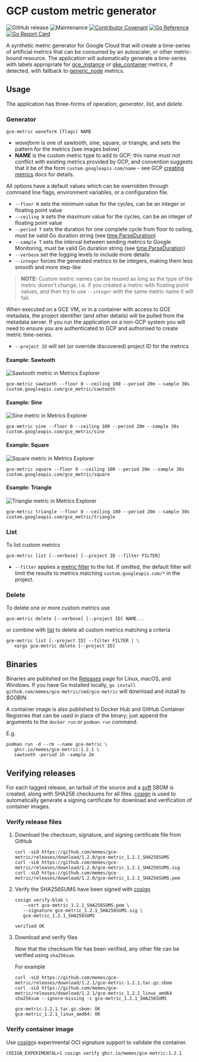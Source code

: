 # GCP custom metric generator

![GitHub release](https://img.shields.io/github/v/release/memes/gce-metric?sort=semver)
![Maintenance](https://img.shields.io/maintenance/yes/2023)
[![Contributor Covenant](https://img.shields.io/badge/Contributor%20Covenant-2.1-4baaaa.svg)](CODE_OF_CONDUCT.md)
[![Go Reference](https://pkg.go.dev/badge/github.com/memes/gce-metric.svg)](https://pkg.go.dev/github.com/memes/gce-metric)
[![Go Report Card](https://goreportcard.com/badge/github.com/memes/gce-metric)](https://goreportcard.com/report/github.com/memes/gce-metric)

A synthetic metric generator for Google Cloud that will create a time-series of
artificial metrics that can be consumed by an autoscaler, or other metric-bound
resource. The application will automatically generate a time-series
with labels appropriate for [gce_instance] or [gke_container] metrics, if detected,
with fallback to [generic_node] metrics.

## Usage

The application has three-forms of operation; *generator*, *list*, and *delete*.

### Generator

<!-- spell-checker: disable -->
```shell
gce-metric waveform [flags] NAME
```
<!-- spell-checker: enable -->

- *waveform* is one of sawtooth, sine, square, or triangle, and sets the pattern
  for the metrics (see images below)
- **NAME** is the custom metric type to add to GCP; this name must not conflict
  with existing metrics provided by GCP, and convention suggests that it be of
  the form `custom.googleapis.com/name` - see GCP [creating metrics] docs for
  details.

All options have a default values which can be overridden through command line
flags, environment variables, or a configuration file.

- `--floor N` sets the minimum value for the cycles, can be an integer or floating
  point value
- `--ceiling N` sets the maximum value for the cycles, can be an integer of
  floating point value
- `--period T` sets the duration for one complete cycle from floor to ceiling,
  must be valid Go duration string (see [time.ParseDuration])
- `--sample T` sets the interval between sending metrics to Google Monitoring,
  must be valid Go duration string (see [time.ParseDuration])
- `--verbose` set the logging levels to include more details
- `--integer` forces the generated metrics to be integers, making them less smooth
  and more step-like

> **NOTE:** Custom metric names can be reused as long as the type of the metric
> doesn't change; i.e. if you created a metric with floating point values, and
> then try to use `--integer` with the same metric name it will fail.

When executed on a GCE VM, or in a container with access to GCE metadata, the
project identifier (and other details) will be pulled from the metadata server.
If you run the application on a non-GCP system you will need to ensure you are
authenticated to GCP and authorised to create metric time-series.

- `--project ID` will set (or override discovered) project ID for the metrics
<!-- TODO @memes This functionality is missing
- `--metric-labels key1=value1,key2=value2` and `--resource-labels key1=value1,key2=value2`
  can be used to populate the metric and resource labels assigned to the time
  series, respectively.
-->

#### Example: Sawtooth

![Sawtooth metric in Metrics Explorer](images/sawtooth.png)

<!-- spell-checker: disable -->
```shell
gce-metric sawtooth --floor 0 --ceiling 100 --period 20m --sample 30s custom.googleapis.com/gce_metric/sawtooth
```
<!-- spell-checker: enable -->

#### Example: Sine

![Sine metric in Metrics Explorer](images/sine.png)

<!-- spell-checker: disable -->
```shell
gce-metric sine --floor 0 --ceiling 100 --period 20m --sample 30s custom.googleapis.com/gce_metric/sine
```
<!-- spell-checker: enable -->

#### Example: Square

![Square metric in Metrics Explorer](images/square.png)

<!-- spell-checker: disable -->
```shell
gce-metric square --floor 0 --ceiling 100 --period 20m --sample 30s custom.googleapis.com/gce_metric/square
```
<!-- spell-checker: enable -->

#### Example: Triangle

![Triangle metric in Metrics Explorer](images/triangle.png)

<!-- spell-checker: disable -->
```shell
gce-metric triangle --floor 0 --ceiling 100 --period 20m --sample 30s custom.googleapis.com/gce_metric/triangle
```
<!-- spell-checker: enable -->

### List

To list custom metrics

<!-- spell-checker: disable -->
```shell
gce-metric list [--verbose] [--project ID --filter FILTER]
```
<!-- spell-checker: enable -->

- `--filter` applies a [metric filter] to the list. If omitted, the default filter
  will limit the results to metrics matching `custom.googleapis.com/*` in the
  project.

### Delete

To delete one or more custom metrics use

<!-- spell-checker: disable -->
```shell
gce-metric delete [--verbose] [--project ID] NAME...
```
<!-- spell-checker: enable -->

or combine with [list](#list) to delete all custom metrics matching a criteria

<!-- spell-checker: disable -->
```shell
gce-metric list [--project ID] --filter FILTER | \
   xargs gce-metric delete [--project ID]
```
<!-- spell-checker: enable -->

## Binaries

Binaries are published on the [Releases] page for Linux, macOS, and Windows. If
you have Go installed locally, `go install github.com/memes/gce-metric/cmd/gce-metric`
will download and install to *$GOBIN*.

A container image is also published to Docker Hub and GitHub Container Registries
that can be used in place of the binary; just append the arguments to the
`docker run` or `podman run` command.

E.g.

<!-- spell-checker: disable -->
```shell
podman run -d --rm --name gce-metric \
   ghcr.io/memes/gce-metric:1.2.1 \
   sawtooth -period 1h -sample 2m
```
<!-- spell-checker: enable -->

## Verifying releases

For each tagged release, an tarball of the source and a [syft] SBOM is created,
along with SHA256 checksums for all files. [cosign] is used to automatically generate
a signing certificate for download and verification of container images.

### Verify release files

1. Download the checksum, signature, and signing certificate file from GitHub

   <!-- spell-checker: disable -->
   ```shell
   curl -sLO https://github.com/memes/gce-metric/releases/download/1.2.0/gce-metric_1.2.1_SHA256SUMS
   curl -sLO https://github.com/memes/gce-metric/releases/download/1.2.0/gce-metric_1.2.1_SHA256SUMS.sig
   curl -sLO https://github.com/memes/gce-metric/releases/download/1.2.0/gce-metric_1.2.1_SHA256SUMS.pem
   ```
   <!-- spell-checker: enable -->

2. Verify the SHA256SUMS have been signed with [cosign]

   <!-- spell-checker: disable -->
   ```shell
   cosign verify-blob \
      --cert gce-metric_1.2.1_SHA256SUMS.pem \
      --signature gce-metric_1.2.1_SHA256SUMS.sig \
      gce-metric_1.2.1_SHA256SUMS
   ```

   ```text
   verified OK
   ```
   <!-- spell-checker: enable -->

3. Download and verify files

   Now that the checksum file has been verified, any other file can be verified
   using `sha256sum`.

   For example

   <!-- spell-checker: disable -->
   ```shell
   curl -sLO https://github.com/memes/gce-metric/releases/download/1.2.1/gce-metric-1.2.1.tar.gz.sbom
   curl -sLO https://github.com/memes/gce-metric/releases/download/1.2.1/gce-metric_1.2.1_linux_amd64
   sha256sum --ignore-missing -c gce-metric_1.2.1_SHA256SUMS
   ```

   ```text
   gce-metric-1.2.1.tar.gz.sbom: OK
   gce-metric_1.2.1_linux_amd64: OK
   ```
   <!-- spell-checker: enable -->

### Verify container image

Use [cosign]s experimental OCI signature support to validate the container.

<!-- spell-checker: disable -->
```shell
COSIGN_EXPERIMENTAL=1 cosign verify ghcr.io/memes/gce-metric:1.2.1
```
<!-- spell-checker: enable -->

[gce_instance]: https://cloud.google.com/monitoring/api/resources#tag_gce_instance
[gke_container]: https://cloud.google.com/monitoring/api/resources#tag_gke_container
[generic_node]: https://cloud.google.com/monitoring/api/resources#tag_generic_node
[creating metrics]: https://cloud.google.com/monitoring/custom-metrics/creating-metrics#custom_metric_names
[time.ParseDuration]: https://golang.org/pkg/time/#ParseDuration
[Releases]: https://github.com/memes/gce-metric/releases
[cosign]: https://github.com/SigStore/cosign
[syft]: https://github.com/anchore/syft
[metric filter]: https://cloud.google.com/monitoring/api/v3/filters#filter_syntax
